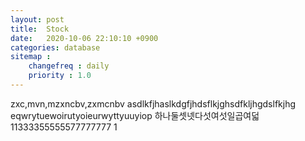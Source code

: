 ```yaml
---
layout: post
title:  Stock
date:   2020-10-06 22:10:10 +0900
categories: database
sitemap :
    changefreq : daily
    priority : 1.0
---
```























zxc,mvn,mzxncbv,zxmcnbv
asdlkfjhaslkdgfjhdsflkjghsdfkljhgdslfkjhg
eqwrytuewoirutyoieurwyttyuuyiop
하나둘셋넷다섯여섯일곱여덟
11333355555577777777
1